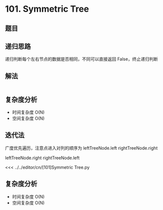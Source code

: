 # 101. Symmetric Tree

## 题目

<!--@include: ../../editor/cn/doc/content/[101]Symmetric Tree.md-->

## 递归思路
递归判断每个左右节点的数据是否相同，不同可以直接返回 False，终止递归判断


## 解法

```python

```

## 复杂度分析
- 时间复杂度 O(N)
- 空间复杂度 O(N)



## 迭代法
广度优先遍历，注意点进入对列的顺序为
leftTreeNode.left
rightTreeNode.right

leftTreeNode.right
rightTreeNode.left



<<< ../../editor/cn/[101]Symmetric Tree.py


## 复杂度分析
- 时间复杂度 O(N)
- 空间复杂度 O(N)

